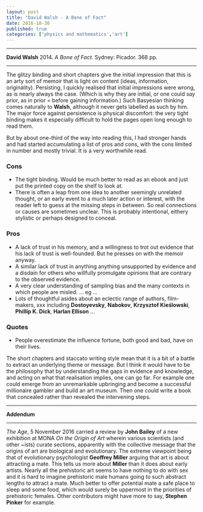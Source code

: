 ```yaml
---
layout: post
title: "David Walsh - A Bone of Fact"
date: 2016-10-30
published: true
categories: ['physics and mathematics','art']
---
```



***
<b>David Walsh</b> 2014. _A Bone of Fact_. Sydney: Picador. 368 pp.

***


The glitzy binding and short chapters give the initial impression that this is an arty sort of memoir that is light on content (ideas, information, originality).  Persisting, I quickly realised that initial impressions were wrong, as is nearly always the case.  (Which is why they are initial, or one could say prior, as in prior = before gaining information.)  Such Basyesian thinking comes naturally to **Walsh**, although it never gets labelled as such by him.  The major force against persistence is physical discomfort: the very tight binding makes it especially difficult to hold the pages open long enough to read them.  

But by about one-third of the way into reading this, I had stronger hands and had started accumulating a list of pros and cons, with the cons limited in number and mostly trivial.  It is a very worthwhile read.

### Cons
  * The tight binding.  Would be much better to read as an ebook and just put the printed copy on the shelf to look at.
  * There is often a leap from one idea to another seemingly unrelated thought, or an early event to a much later action or interest, with the reader left to guess at the missing steps in between.  So real connections or causes are sometimes unclear.  This is probably intentional, eithery stylistic or perhaps designed to conceal.   

### Pros
  * A lack of trust in his memory, and a willingness to trot out evidence that his lack of trust is well-founded.  But he presses on with the memoir anyway.
  * A similar lack of trust in anything anything unsupported by evidence and a disdain for others who willfully promulgate opinions that are contrary to the observed evidence.
  * A very clear understanding of sampling bias and the many contexts in which people are misled. ... eg ...
  * Lots of thoughtful asides about an eclectic range of authors, film-makers, xxx including **Dostoyevsky**, **Nabokov**, **Krzysztof Kieślowski**, **Phillip K. Dick**, **Harlan Ellison** ...

### Quotes
  * People overestimate the influence fortune, both good and bad, have on their lives.

The short chapters and staccato writing style mean that it is a bit of a battle to extract an underlying theme or message.  But I think it would have to be the philosophy that by understanding the gaps in evidence and knowledge, and acting on what that realisation implies, one can go far.  For example one could emerge from an unremarkable upbringing and become a successful millionaire gambler and build an art museum.  Then one could write a book that concealed rather than revealed the intervening steps.  
  
  
***
**Addendum**

***

_The Age_, 5 November 2016 carried a review by **John Bailey** of a new exhibition at MONA _On the Origin of Art_ wherein various scientists  (and other ~ists) curate sections, apparently with the collective message that the origins of art are biological and evolutionary.  The extreme viewpoint being that of evolutionary psychologist **Geoffrey Miller** arguing that art is about attracting a mate.  This tells us more about **Miller** than it does about early artists.  Nearly all the prehistoric art seems to have nothing to do with sex and it is hard to imagine prehistoric male humans going to such abstract lengths to attract a mate.  Much better to offer potential mate a safe place to sleep and some food, which would surely be uppermost in the priorities of prehistoric females.  Other contributors might have more to say, **Stephen Pinker** for example.  
